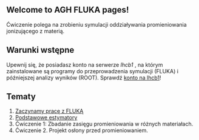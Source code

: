 ## Welcome to AGH FLUKA pages!

Ćwiczenie polega na zrobieniu symulacji oddziaływania promieniowania jonizującego z materią.
## Warunki wstępne 
Upewnij się, że posiadasz konto na serwerze *lhcb1* , na którym zainstalowane są programy do przeprowadzenia symulacji (FLUKA) i późniejszej analizy wyników (ROOT). Sprawdź [konto na lhcb1](lhcb1.md)!

## Tematy
1. [Zaczynamy pracę z FLUKĄ](start.md)
2. [Podstawowe estymatory](Estymators.md)
3. Ćwiczenie 1: Zbadanie zasięgu promieniowania w różnych materiałach.
4. Ćwiczenie 2. Projekt osłony przed promieniowaniem.


